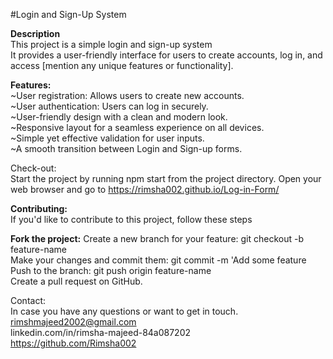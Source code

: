 #Login and Sign-Up System

**Description** <br>
This project is a simple login and sign-up system  <br> 
It provides a user-friendly interface for users to create accounts, log in, and access [mention any unique features or functionality].

**Features:** <br>
~User registration: Allows users to create new accounts. <br>
~User authentication: Users can log in securely. <br>
~User-friendly design with a clean and modern look. <br>
~Responsive layout for a seamless experience on all devices. <br>
~Simple yet effective validation for user inputs. <br>
~A smooth transition between Login and Sign-up forms. <br>

Check-out: <br>
Start the project by running npm start from the project directory.
Open your web browser and go to  https://rimsha002.github.io/Log-in-Form/ <br>

**Contributing:** <br>
If you'd like to contribute to this project, follow these steps <br>

**Fork the project:**
Create a new branch for your feature: git checkout -b feature-name <br>
Make your changes and commit them: git commit -m 'Add some feature <br>
Push to the branch: git push origin feature-name <br>
Create a pull request on GitHub. <br>

Contact:<br>
In case you have any questions or want to get in touch.<br>
rimshmajeed2002@gmail.com <br>
linkedin.com/in/rimsha-majeed-84a087202 <br>
https://github.com/Rimsha002



